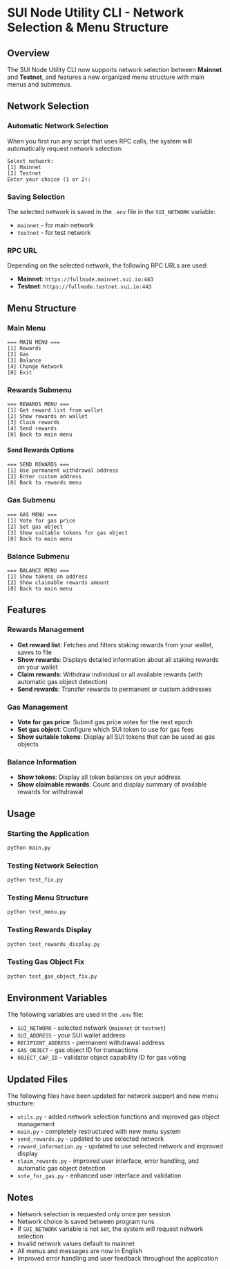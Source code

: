 # SUI Node Utility CLI - Network Selection & Menu Structure

## Overview

The SUI Node Utility CLI now supports network selection between **Mainnet** and **Testnet**, and features a new organized menu structure with main menus and submenus.

## Network Selection

### Automatic Network Selection
When you first run any script that uses RPC calls, the system will automatically request network selection:

```
Select network:
[1] Mainnet
[2] Testnet
Enter your choice (1 or 2):
```

### Saving Selection
The selected network is saved in the `.env` file in the `SUI_NETWORK` variable:
- `mainnet` - for main network
- `testnet` - for test network

### RPC URL
Depending on the selected network, the following RPC URLs are used:
- **Mainnet**: `https://fullnode.mainnet.sui.io:443`
- **Testnet**: `https://fullnode.testnet.sui.io:443`

## Menu Structure

### Main Menu
```
=== MAIN MENU ===
[1] Rewards
[2] Gas
[3] Balance
[4] Change Network
[0] Exit
```

### Rewards Submenu
```
=== REWARDS MENU ===
[1] Get reward list from wallet
[2] Show rewards on wallet
[3] Claim rewards
[4] Send rewards
[0] Back to main menu
```

#### Send Rewards Options
```
=== SEND REWARDS ===
[1] Use permanent withdrawal address
[2] Enter custom address
[0] Back to rewards menu
```

### Gas Submenu
```
=== GAS MENU ===
[1] Vote for gas price
[2] Set gas object
[3] Show suitable tokens for gas object
[0] Back to main menu
```

### Balance Submenu
```
=== BALANCE MENU ===
[1] Show tokens on address
[2] Show claimable rewards amount
[0] Back to main menu
```

## Features

### Rewards Management
- **Get reward list**: Fetches and filters staking rewards from your wallet, saves to file
- **Show rewards**: Displays detailed information about all staking rewards on your wallet
- **Claim rewards**: Withdraw individual or all available rewards (with automatic gas object detection)
- **Send rewards**: Transfer rewards to permanent or custom addresses

### Gas Management
- **Vote for gas price**: Submit gas price votes for the next epoch
- **Set gas object**: Configure which SUI token to use for gas fees
- **Show suitable tokens**: Display all SUI tokens that can be used as gas objects

### Balance Information
- **Show tokens**: Display all token balances on your address
- **Show claimable rewards**: Count and display summary of available rewards for withdrawal

## Usage

### Starting the Application
```bash
python main.py
```

### Testing Network Selection
```bash
python test_fix.py
```

### Testing Menu Structure
```bash
python test_menu.py
```

### Testing Rewards Display
```bash
python test_rewards_display.py
```

### Testing Gas Object Fix
```bash
python test_gas_object_fix.py
```

## Environment Variables

The following variables are used in the `.env` file:
- `SUI_NETWORK` - selected network (`mainnet` or `testnet`)
- `SUI_ADDRESS` - your SUI wallet address
- `RECIPIENT_ADDRESS` - permanent withdrawal address
- `GAS_OBJECT` - gas object ID for transactions
- `OBJECT_CAP_ID` - validator object capability ID for gas voting

## Updated Files

The following files have been updated for network support and new menu structure:

- `utils.py` - added network selection functions and improved gas object management
- `main.py` - completely restructured with new menu system
- `send_rewards.py` - updated to use selected network
- `reward_information.py` - updated to use selected network and improved display
- `claim_rewards.py` - improved user interface, error handling, and automatic gas object detection
- `vote_for_gas.py` - enhanced user interface and validation

## Notes

- Network selection is requested only once per session
- Network choice is saved between program runs
- If `SUI_NETWORK` variable is not set, the system will request network selection
- Invalid network values default to mainnet
- All menus and messages are now in English
- Improved error handling and user feedback throughout the application 